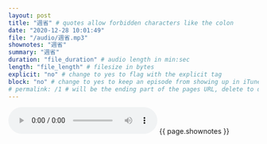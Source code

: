 ```yaml
---
layout: post
title: "週省" # quotes allow forbidden characters like the colon
date: "2020-12-28 10:01:49"
file: "/audio/週省.mp3"
shownotes: "週省"
summary: "週省"
duration: "file_duration" # audio length in min:sec
length: "file_length" # filesize in bytes
explicit: "no" # change to yes to flag with the explicit tag
block: "no" # change to yes to keep an episode from showing up in iTunes
# permalink: /1 # will be the ending part of the pages URL, delete to default to the title
---
```


<audio controls>
<source src="{{site.url}}{{site.baseurl}}{{ page.file }}" type="audio/x-mp3">
Your browser does not support the audio element.
</audio>
{{ page.shownotes }}

